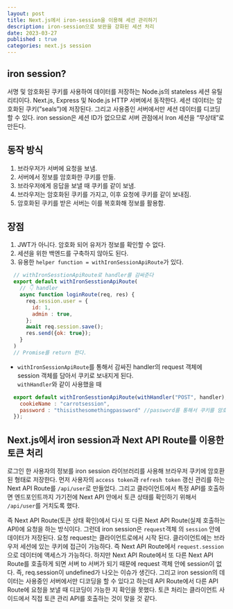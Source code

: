```yaml
---
layout: post
title: Next.js에서 iron-session을 이용해 세션 관리하기
description: iron-session으로 보완을 강화된 세션 처리
date: 2023-03-27
published : true
categories: next.js session
---
```


## iron session?
서명 및 암호화된 쿠키를 사용하여 데이터를 저장하는 Node.js의 stateless 세션 유틸리티이다. Next.js, Express 및 Node.js HTTP 서버에서 동작한다.
세션 데이터는 암호화된 쿠키(”seals”)에 저장된다. 그리고 사용중인 서버에서만 세션 데이터를 디코딩할 수 있다. iron session은 세션 ID가 없으므로 서버 관점에서 Iron 세션을 “무상태”로 만든다.

## 동작 방식
1. 브라우저가 서버에 요청을 보냄.
2. 서버에서 정보를 암호화한 쿠키를 만듦.
3. 브라우저에게 응답을 보낼 때 쿠키를 같이 보냄.
4. 브라우저는 암호화된 쿠키를 가지고, 이후 요청에 쿠키를 같이 보내짐.
5. 암호화된 쿠키를 받은 서버는 이를 복호화해 정보를 활용함.

## 장점
1. JWT가 아니다. 암호화 되어 유저가 정보를 확인할 수 없다.
2. 세션을 위한 백엔드를 구축하지 않아도 된다.
3. 유용한 `helper function = withIronSessionApiRoute`가 있다.
```javascript
  // withIronSesstionApiRoute로 handler를 감싸준다
  export default withIronSesstionApiRoute(
    // 👇 handler
    async function loginRoute(req, res) {
      req.session.user = {
        id: 1,
        admin : true,
      };
      await req.session.save();
      res.send({ok: true});
    }
  )
  // Promise를 return 한다.
```
  - `withIronSessionApiRoute`를 통해서 감싸진 handler의 request 객체에 session 객체를 담아서 쿠키로 보내지게 된다.  
  `withHandler`와 같이 사용했을 때
```javascript
  export default withIronSesstionApiRoute(withHandler("POST", handler), {
    cookieName : "carrotsession",
    password : "thisisthesomethingpassword" //password를 통해서 쿠키를 암호화/복호화한다.
  });
```

## Next.js에서 iron session과 Next API Route를 이용한 토큰 처리
로그인 한 사용자의 정보를 iron session 라이브러리를 사용해 브라우저 쿠키에 암호환 된 형태로 저장한다. 먼저 사용자의 `access token`과 `refresh token` 갱신 관리를 하는 Next API Route를 `/api/user`로 만들었다. 그리고 클라이언트에서 특정 API를 호출하면 엔드포인트까지 가기전에 Next API 안에서 토큰 상태를 확인하기 위해서 `/api/user`를 거치도록 했다.  
  
즉 Next API Route(토큰 상태 확인)에서 다시 또 다른 Next API Route(실제 호출하는 API)에 요청을 하는 방식이다. 그런데 iron session은 `request`객체 의 `session` 안에 데이터가 저장된다. 요청 request는 클라이언트로에서 시작 된다. 클라이언트에는 브라우저 세션에 있는 쿠키에 접근이 가능하다. 즉 Next API Route에서 `request.session`으로 데이터에 액세스가 가능하다. 하지만 Next API Route에서 또 다른 Next API Route를 호출하게 되면 서버 to 서버가 되기 때문에 request 객체 안에 session이 없다. 즉, req.session이 undefined가 나오는 이슈가 생긴다. 그리고 iron session의 데이터는 사용중인 서버에서만 디코딩을 할 수 있다고 하는데 API Route에서 다른 API Route에 요청을 보낼 때 디코딩이 가능한 지 확인을 못했다. 토큰 처리는 클라이언트 사이드에서 직접 토큰 관리 API를 호출하는 것이 맞을 것 같다.

